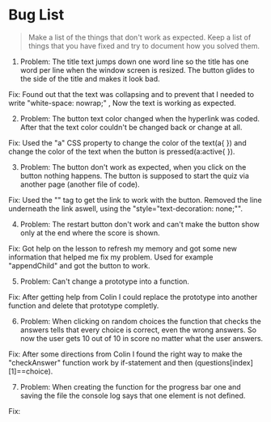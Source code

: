 # Bug List

> Make a list of the things that don't work as expected. Keep a list of things that you have fixed and try to document how you solved them.

1. Problem: The title text jumps down one word line so the title has one word per line when the window screen is resized. The button glides to the side of the title and makes it look bad. 

Fix: Found out that the text was collapsing and to prevent that I needed to write "white-space: nowrap;" , Now the text is working as expected.

2. Problem: The button text color changed when the hyperlink was coded. After that the text color couldn't be changed back or change at all.

Fix: Used the "a" CSS property to change the color of the text(a{ }) and change the color of the text when the button is pressed(a:active{ }).

3. Problem: The button don't work as expected, when you click on the button nothing happens. The button is supposed to start the quiz via another page (another file of code).

Fix: Used the "<a>" tag to get the link to work with the button. Removed the line underneath the link aswell, using the "style="text-decoration: none;"".

4. Problem: The restart button don't work and can't make the button show only at the end where the score is shown.

Fix: Got help on the lesson to refresh my memory and got some new information that helped me fix my problem. Used for example "appendChild" and got the button to work.

5. Problem: Can't change a prototype into a function.

Fix: After getting help from Colin I could replace the prototype into another function and delete that prototype completly.

6. Problem: When clicking on random choices the function that checks the answers tells that every choice is correct, even the wrong answers. So now the user gets 10 out of 10 in score no matter what the user answers.

Fix: After some directions from Colin I found the right way to make the "checkAnswer" function work by if-statement and then (questions[index][1]==choice).

7. Problem: When creating the function for the progress bar one and saving the file the console log says that one element is not defined. 

Fix: